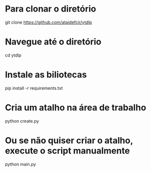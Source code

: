 # Para clonar o diretório
git clone https://github.com/ataidefcjr/ytdlp

# Navegue até o diretório
cd ytdlp

# Instale as biliotecas
pip install -r requirements.txt

# Cria um atalho na área de trabalho
python create.py

# Ou se não quiser criar o atalho, execute o script manualmente
python main.py

